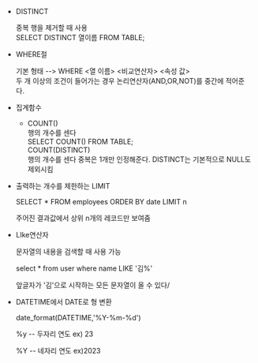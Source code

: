 * DISTINCT
  
  중복 행을 제거할 때 사용<BR>
  SELECT DISTINCT 열이름 FROM TABLE;
* WHERE절

  기본 형태 --> WHERE <열 이름> <비교연산자> <속성 값><BR>
  두 개 이상의 조건이 들어가는 경우 논리연산자(AND,OR,NOT)를 중간에 적어준다.

* 집계함수
    * COUNT()<BR>
      행의 개수를 센다<BR>
      SELECT COUNT() FROM TABLE;<BR>
      COUNT(DISTINCT)<BR>
      행의 개수를 센다 중복은 1개만 인정해준다. DISTINCT는 기본적으로 NULL도 제외시킴

* 출력하는 개수를 제한하는 LIMIT

  SELECT * FROM employees ORDER BY date LIMIT n

  주어진 결과값에서 상위 n개의 레코드만 보여줌



* LIke연산자

  문자열의 내용을 검색할 때 사용 가능

  select * from user where name LIKE  '김%'

  앞글자가 '김'으로 시작하는 모든 문자열이 올 수 있다/

* DATETIME에서 DATE로 형 변환

  date_format(DATETIME,'%Y-%m-%d')

  %y -- 두자리 연도 ex) 23

  %Y -- 네자리 연도 ex)2023
